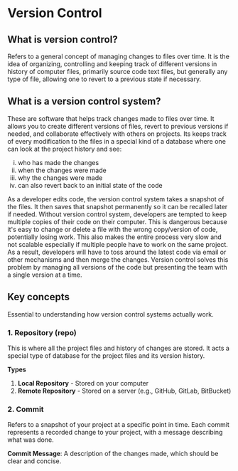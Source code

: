 # Version Control
## What is version control?
Refers to a general concept of managing changes to files over time. It is the idea of organizing, controlling and keeping track of different versions in history of computer files, primarily source code text files, but generally any type of file, allowing one to revert to a previous state if necessary.
## What is a version control system?
These are software that helps track changes made to files over time. It allows you to create different versions of files, revert to previous versions if needed, and collaborate effectively with others on projects. 
Its keeps track of every modification to the files in a special kind of a database where one can look at the project history and see:
<ol type='i'>
	<li> who has made the changes </li>
	<li> when the changes were made </li>
	<li> why the changes were made </li>
	<li> can also revert back to an initial state of the code </li>
</ol>
As a developer edits code, the version control system takes a snapshot of the files. It then saves that snapshot permanently so it can be recalled later if needed.
Without version control system, developers are tempted to keep multiple copies of their code on their computer. This is dangerous because it's easy to change or delete a file with the wrong copy/version of code, potentially losing work. This also makes the entire process very slow and not scalable especially if multiple people have to work on the same project.
As a result, developers will have to toss around the latest code via email or other mechanisms and then merge the changes. Version control solves this problem by managing all versions of the code but presenting the team with a single version at a time.

## Key concepts
Essential to understanding how version control systems actually work.
### 1. Repository (repo)
This is where all the project files and history of changes are stored. It acts a special type of database for the project files and its version history.

**Types**
1. **Local Repository** - Stored on your computer
2. **Remote Repository** - Stored on a server (e.g., GitHub, GitLab, BitBucket) 
### 2. **Commit**
Refers to a snapshot of your project at a specific point in time. Each commit represents a recorded change to your project, with a message describing what was done.

**Commit Message**: A description of the changes made, which should be clear and concise.